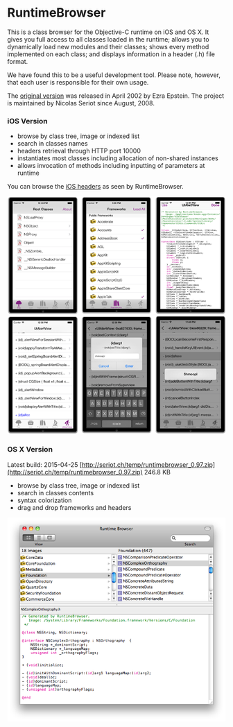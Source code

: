 RuntimeBrowser
==============

This is a class browser for the Objective-C runtime on iOS and OS X. It gives you full access to all classes loaded in the runtime; allows you to dynamically load new modules and their classes; shows every method implemented on each class; and displays information in a header (.h) file format.

We have found this to be a useful development tool. Please note, however, that each user is responsible for their own usage.

The [original version](http://www.prajnait.com/source/src_RuntimeBrowser.html) was released in April 2002 by Ezra Epstein. The project is maintained by Nicolas Seriot since August, 2008.

### iOS Version

  * browse by class tree, image or indexed list
  * search in classes names
  * headers retrieval through HTTP port 10000
  * instantiates most classes including allocation of non-shared instances
  * allows invocation of methods including inputting of parameters at runtime

You can browse the [iOS headers](https://github.com/nst/iOS-Runtime-Headers) as seen by RuntimeBrowser.

![RuntimeBrowser](art/screenshot_iphone.png "RuntimeBrowser iPhone")
![RuntimeBrowser](art/screenshot_iphone_2.png "RuntimeBrowser iPhone")
    
### OS X Version

Latest build: 2015-04-25 [http://seriot.ch/temp/runtimebrowser_0.97.zip](http://seriot.ch/temp/runtimebrowser_0.97.zip) 246.8 KB

  * browse by class tree, image or indexed list
  * search in classes contents
  * syntax colorization
  * drag and drop frameworks and headers

![Screenshot](art/screenshot.png "RuntimeBrowser Mac OS X")
